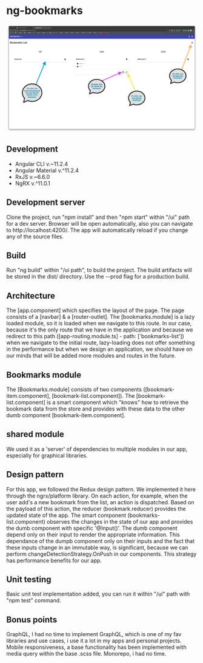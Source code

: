 # ng-bookmarks

![Alt text](/ui/src/assets/ng-bookmarks.png?raw=true "Optional Title")

## Development
- Angular CLI v.~11.2.4
- Angular Material v.^11.2.4
- RxJS v.~6.6.0
- NgRX v.^11.0.1

## Development server
Clone the project, run "npm install" and then "npm start" within "/ui" path for a dev server. Browser will be open automatically, also you can navigate to http://localhost:4200/. The app will automatically reload if you change any of the source files.

## Build
Run "ng build" within "/ui path", to build the project. The build artifacts will be stored in the dist/ directory. Use the --prod flag for a production build.

## Architecture
The [app.component] which specifies the layout of the page. The page consists of a [navbar] & a [router-outlet]. The [bookmarks.module] is a lazy loaded module, so it is loaded when we navigate to this route. In our case, because it's the only route that we have in the application and because we redirect to this path ([app-routing.module.ts] - path: ['bookmarks-list']) when we navigate to the initial route, lazy-loading does not offer something in the performance but when we design an application, we should have on our minds that will be added more modules and routes in the future.

## Bookmarks module
The [Bookmarks.module] consists of two components ([bookmark-item.component], [bookmark-list.component]). The [bookmark-list.component] is a smart component which "knows" how to retrieve the bookmark data from the store and provides with these data to the other dumb component [bookmark-item.component].

## shared module
We used it as a 'server' of dependencies to multiple modules in our app, especially for graphical libraries.

## Design pattern
For this app, we followed the Redux design pattern. We implemented it here through the ngrx/platform library. On each action, for example, when the user add's a new bookmark from the list, an action is dispatched. Based on the payload of this action, the reducer (bookmark.reducer) provides the updated state of the app. The smart component (bookmarks-list.component) observes the changes in the state of our app and provides the dumb component with specific '@Input()'. The dumb component depend only on their input to render the appropriate information. This dependance of the dumpb component only on their inputs and the fact that these inputs change in an immutable way, is significant, because we can perform changeDetectionStrategy.OnPush in our components. This strategy has performance benefits for our app.

## Unit testing
Basic unit test implementation added, you can run it within "/ui" path with "npm test" command.

## Bonus points
GraphQL, I had no time to implement GraphQL, which is one of my fav libraries and use cases, i use it a lot in my apps and personal projects.
Mobile responsiveness, a base functionality has been implemented with media query within the base .scss file.
Monorepo, i had no time.
